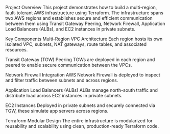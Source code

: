  Project Overview
This project demonstrates how to build a multi-region, fault-tolerant AWS infrastructure using Terraform. The infrastructure spans two AWS regions and establishes secure and efficient communication between them using Transit Gateway Peering, Network Firewall, Application Load Balancers (ALBs), and EC2 instances in private subnets.

Key Components
Multi-Region VPC Architecture
Each region hosts its own isolated VPC, subnets, NAT gateways, route tables, and associated resources.

Transit Gateway (TGW) Peering
TGWs are deployed in each region and peered to enable secure communication between the VPCs.

Network Firewall Integration
AWS Network Firewall is deployed to inspect and filter traffic between subnets and across regions.

Application Load Balancers (ALBs)
ALBs manage north-south traffic and distribute load across EC2 instances in private subnets.

EC2 Instances
Deployed in private subnets and securely connected via TGW, these simulate app servers across regions.

Terraform Modular Design
The entire infrastructure is modularized for reusability and scalability using clean, production-ready Terraform code.

